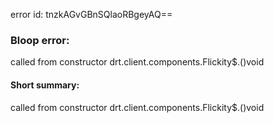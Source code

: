 error id: tnzkAGvGBnSQlaoRBgeyAQ==
### Bloop error:

called from constructor drt.client.components.Flickity$.<init>()void
#### Short summary: 

called from constructor drt.client.components.Flickity$.<init>()void